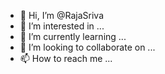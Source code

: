 - 👋 Hi, I’m @RajaSriva
- 👀 I’m interested in ...
- 🌱 I’m currently learning ...
- 💞️ I’m looking to collaborate on ...
- 📫 How to reach me ...

<!---
RajaSriva/RajaSriva is a ✨ special ✨ repository because its `README.md` (this file) appears on your GitHub profile.
You can click the Preview link to take a look at your changes.
--->
